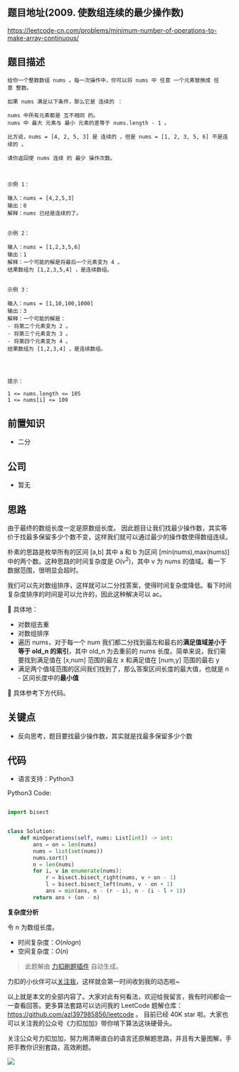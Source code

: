 ## 题目地址(2009. 使数组连续的最少操作数)

https://leetcode-cn.com/problems/minimum-number-of-operations-to-make-array-continuous/

## 题目描述

```
给你一个整数数组 nums 。每一次操作中，你可以将 nums 中 任意 一个元素替换成 任意 整数。

如果 nums 满足以下条件，那么它是 连续的 ：

nums 中所有元素都是 互不相同 的。
nums 中 最大 元素与 最小 元素的差等于 nums.length - 1 。

比方说，nums = [4, 2, 5, 3] 是 连续的 ，但是 nums = [1, 2, 3, 5, 6] 不是连续的 。

请你返回使 nums 连续 的 最少 操作次数。

 

示例 1：

输入：nums = [4,2,5,3]
输出：0
解释：nums 已经是连续的了。


示例 2：

输入：nums = [1,2,3,5,6]
输出：1
解释：一个可能的解是将最后一个元素变为 4 。
结果数组为 [1,2,3,5,4] ，是连续数组。


示例 3：

输入：nums = [1,10,100,1000]
输出：3
解释：一个可能的解是：
- 将第二个元素变为 2 。
- 将第三个元素变为 3 。
- 将第四个元素变为 4 。
结果数组为 [1,2,3,4] ，是连续数组。


 

提示：

1 <= nums.length <= 105
1 <= nums[i] <= 109
```

## 前置知识

- 二分

## 公司

- 暂无

## 思路

由于最终的数组长度一定是原数组长度。 因此题目让我们找最少操作数，其实等价于找最多保留多少个数不变，这样我们就可以通过最少的操作数使得数组连续。

朴素的思路是枚举所有的区间 [a,b] 其中 a 和 b 为区间 [min(nums),max(nums)] 中的两个数。这种思路的时间复杂度是 $O(v^2)$，其中 v 为 nums 的值域。看一下数据范围，很明显会超时。

我们可以先对数组排序，这样就可以二分找答案，使得时间复杂度降低。看下时间复杂度排序的时间是可以允许的，因此这种解决可以 ac。

 具体地：

- 对数组去重
- 对数组排序
- 遍历 nums，对于每一个 num 我们都二分找到最左和最右的**满足值域差小于等于 old_n 的索引**，其中 old_n 为去重前的 nums 长度。简单来说，我们需要找到满足值在 [x,num] 范围的最左 x 和满足值在 [num,y] 范围的最右 y
- 满足两个值域范围的区间我们找到了，那么答案区间长度的最大值，也就是 n - 区间长度中的**最小值**

 具体参考下方代码。

## 关键点

- 反向思考，题目要找最少操作数，其实就是找最多保留多少个数

## 代码

- 语言支持：Python3

Python3 Code:

```python

import bisect


class Solution:
    def minOperations(self, nums: List[int]) -> int:
        ans = on = len(nums)
        nums = list(set(nums))
        nums.sort()
        n = len(nums)
        for i, v in enumerate(nums):
            r = bisect.bisect_right(nums, v + on - 1)
            l = bisect.bisect_left(nums, v - on + 1)
            ans = min(ans, n - (r - i), n - (i - l + 1))
        return ans + (on - n)

```

**复杂度分析**

令 n 为数组长度。

- 时间复杂度：$O(nlogn)$
- 空间复杂度：$O(n)$

> 此题解由 [力扣刷题插件](https://leetcode-pp.github.io/leetcode-cheat/?tab=solution-template) 自动生成。

力扣的小伙伴可以[关注我](https://leetcode-cn.com/u/fe-lucifer/)，这样就会第一时间收到我的动态啦~

以上就是本文的全部内容了。大家对此有何看法，欢迎给我留言，我有时间都会一一查看回答。更多算法套路可以访问我的 LeetCode 题解仓库：https://github.com/azl397985856/leetcode 。 目前已经 40K star 啦。大家也可以关注我的公众号《力扣加加》带你啃下算法这块硬骨头。

关注公众号力扣加加，努力用清晰直白的语言还原解题思路，并且有大量图解，手把手教你识别套路，高效刷题。

![](https://p.ipic.vip/g2h0ww.jpg)
